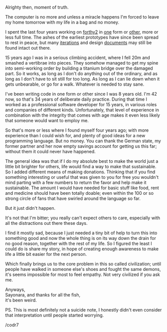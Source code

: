Alrighty then, moment of truth.

The computer is no more and unless a miracle happens I'm forced to leave my home tomorrow with my life in a bag and no money.

I spent the last four years working on [forthy2](https://github.com/codr7/forthy2) in [one](https://gitlab.com/sifoo/snigl) form or [other](https://github.com/codr7/cidk), more or less full time. The ashes of the earliest prototypes have since been spread to rest in peace, but many [iterations](https://github.com/TryItOnline/cixl) and design [documents](https://github.com/TryItOnline/cixl/tree/master/devlog) may still be found intact out there.

15 years ago I was in a serious climbing accident, where I fell 20m and smashed a vertibrae into pieces. They somehow managed to get my spine into semi-working order by building a titanium bridge over the damaged part. So it works, as long as I don't do anything out of the ordinary, and as long as I don't have to sit still for too long. As long as I can lie down when it gets unbearable, or go for a walk. Whatever is needed to stay sane.

I've been writing code in one form or other since I was 8 years old. I'm 42 now, so that's 34 years of deliberate daily practice. During that time I worked as a professional software developer for 15 years, in various roles and companies of different kinds. Unfortunately, that level of experience in combination with the integrity that comes with age makes it even less likely that someone would want to employ me.

So that's more or less where I found myself four years ago; with more experience than I could wish for, and plenty of good ideas for a new programming language. But no money. You can thank the German state, my former partner and her now empty savings account for getting us this far; without them it could never have happened.

The general idea was that if I do my absolute best to make the world just a little bit brighter for others, life would find a way to make that sustainable. So I added different means of making donations. Thinking that if you find something interesting or useful that was given to you for free you wouldn't mind parting with a few numbers to return the favor and help make it sustainable. The amount I would have needed for basic stuff like food, rent and medicine should have been totally doable; even within the 100 or so strong circle of fans that have swirled around the language so far.

But it just didn't happen. 

It's not that I'm bitter; you really can't expect others to care, especially with all the distractions out there these days. 

I find it mostly sad, because I just needed a tiny bit of help to turn this into something good and now the whole thing is on its way down the drain for no good reason, together with the rest of my life. So I figured the least I could do is share my story, in hope of creating enough awareness to make life a little bit easier for the next person. 

Which finally brings us to the core problem in this so called civilization; until people have walked in someone else's shoes and fought the same demons, it's seems impossible for most to feel empathy. Not very civilized if you ask me.

Anyways,<br/>
Sayonara, and thanks for all the fish,<br/>
it's been weird.

PS. This is most definitely not a suicide note, I honestly didn't even consider that interpretation until people started worrying.

/codr7

